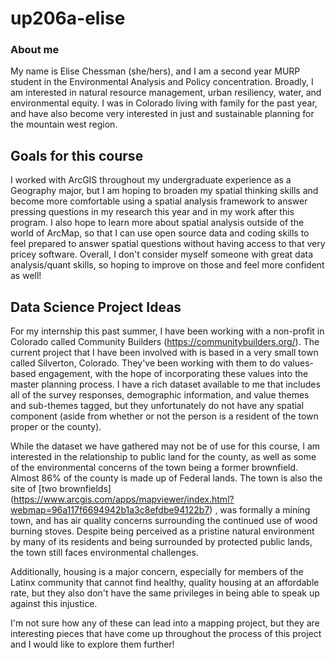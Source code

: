 # up206a-elise

### About me

My name is Elise Chessman (she/hers), and I am a second year MURP student in the Environmental Analysis and Policy concentration. Broadly, I am interested in natural resource management, urban resiliency, water, and environmental equity. I was in Colorado living with family for the past year, and have also become very interested in just and sustainable planning for the mountain west region. 

## Goals for this course

I worked with ArcGIS throughout my undergraduate experience as a Geography major, but I am hoping to broaden my spatial thinking skills and become more comfortable using a spatial analysis framework to answer pressing questions in my research this year and in my work after this program. I also hope to learn more about spatial analysis outside of the world of ArcMap, so that I can use open source data and coding skills to feel prepared to answer spatial questions without having access to that very pricey software. Overall, I don't consider myself someone with great data analysis/quant skills, so hoping to improve on those and feel more confident as well! 

## Data Science Project Ideas

For my internship this past summer, I have been working with a non-profit in Colorado called Community Builders (https://communitybuilders.org/). The current project that I have been involved with is based in a very small town called Silverton, Colorado. They've been working with them to do values-based engagement, with the hope of incorporating these values into the master planning process. I have a rich dataset available to me that includes all of the survey responses, demographic information, and value themes and sub-themes tagged, but they unfortunately do not have any spatial component (aside from whether or not the person is a resident of the town proper or the county). 

While the dataset we have gathered may not be of use for this course, I am interested in the relationship to public land for the county, as well as some of the environmental concerns of the town being a former brownfield. Almost 86% of the county is made up of Federal lands. The town is also the site of [two brownfields] (https://www.arcgis.com/apps/mapviewer/index.html?webmap=96a117f6694942b1a3c8efdbe94122b7) , was formally a mining town, and has air quality concerns surrounding the continued use of wood burning stoves. Despite being perceived as a pristine natural environment by many of its residents and being surrounded by protected public lands, the town still faces environmental challenges.

Additionally, housing is a major concern, especially for members of the Latinx community that cannot find healthy, quality housing at an affordable rate, but they also don't have the same privileges in being able to speak up against this injustice.

I'm not sure how any of these can lead into a mapping project, but they are interesting pieces that have come up throughout the process of this project and I would like to explore them further! 
